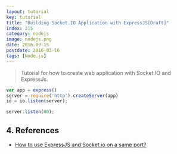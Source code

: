 ```yaml
---
layout: tutorial
key: tutorial
title: "Building Socket.IO Application with ExpressJS[Draft]"
index: 215
category: nodejs
image: nodejs.png
date: 2016-09-15
postdate: 2016-03-16
tags: [Node.js]
---
```


> Tutorial for how to create web application with Socket.IO and ExpressJs.

```javascript
var app = express()
server = require('http').createServer(app)
io = io.listen(server);

server.listen(80);
```

## 4. References
* [How to use ExpressJS and Socket.io on a same port?](https://stackoverflow.com/questions/12235406/how-to-use-expressjs-and-socket-io-on-a-same-port)
